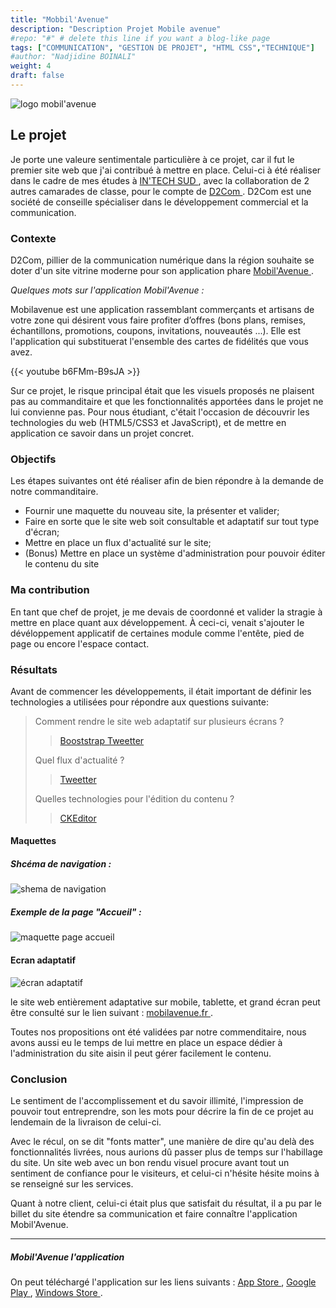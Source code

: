```yaml
---
title: "Mobbil'Avenue"
description: "Description Projet Mobile avenue"
#repo: "#" # delete this line if you want a blog-like page
tags: ["COMMUNICATION", "GESTION DE PROJET", "HTML CSS","TECHNIQUE"]
#author: "Nadjidine BOINALI"
weight: 4
draft: false
---
```



![logo mobil'avenue](../../images/project/mobilavenue/mobilavenue.png)


## Le projet
Je porte une valeure sentimentale particulière à ce projet, car il fut le premier site web que j'ai contribué à mettre en place.
Celui-ci à été réaliser dans le cadre de mes études à <a href="https://www.intechinfo.fr/" target="_blank"> IN'TECH SUD </a>, avec la collaboration de 2 autres camarades de classe, pour le compte de <a href="https://d2com.fr/" target="_blank"> D2Com </a>.
D2Com est une société de conseille spécialiser dans le développement commercial et la communication.


### Contexte
D2Com, pillier de la communication numérique dans la région souhaite se doter d'un site vitrine moderne pour son application phare <a href="#mobilavenue-lapplication" > Mobil'Avenue </a>.

<i>Quelques mots sur l'application Mobil'Avenue :</i>

Mobilavenue est une application rassemblant commerçants et artisans de votre zone qui désirent vous faire profiter d’offres (bons plans, remises, échantillons, promotions, coupons, invitations, nouveautés ...). Elle est l'application qui substituerat l'ensemble des cartes de fidélités que vous avez.
 

{{< youtube b6FMm-B9sJA >}}

Sur ce projet, le risque principal était que les visuels proposés ne plaisent pas au commanditaire et que les fonctionnalités apportées dans le projet ne lui convienne pas.
Pour nous étudiant, c'était l'occasion de découvrir les technologies du web (HTML5/CSS3 et JavaScript), et de mettre en application ce savoir dans un projet concret.

### Objectifs

Les étapes suivantes ont été réaliser afin de bien répondre à la demande de notre commanditaire.

- Fournir une maquette du nouveau site, la présenter et valider;
- Faire en sorte que le site web soit consultable et adaptatif sur tout type d'écran;
- Mettre en place un flux d'actualité sur le site;
- (Bonus) Mettre en place un système d'administration pour pouvoir éditer le contenu du site


### Ma contribution

En tant que chef de projet, je me devais de coordonné et valider la stragie à mettre en place quant aux développement. À ceci-ci,
venait s'ajouter le dévéloppement applicatif de certaines module comme l'entête, pied de page ou encore l'espace contact.

### Résultats
Avant de commencer les développements, il était important de définir les technologies a utilisées pour répondre aux questions suivante:

> Comment rendre le site web adaptatif sur plusieurs écrans  ? 
>> <a href="https://getbootstrap.com/" target="_blank"> Booststrap Tweetter </a>
>
> Quel flux d'actualité  ? 
>> <a href="https://tweeter.com/" target="_blank"> Tweetter </a>
>
> Quelles technologies pour l'édition du contenu  ? 
>> <a href="https://ckeditor.com/" target="_blank"> CKEditor </a>

#### Maquettes

##### Shcéma de navigation :

![shema de navigation](../../images/project/mobilavenue/shemanavigation.PNG)

##### Exemple de la page "Accueil" :
![maquette page accueil](../../images/project/mobilavenue/maquette-page-accueil.PNG)

#### Ecran adaptatif
![écran adaptatif](../../images/project/mobilavenue/Responsive-web-design-devices.png)

le site web entièrement adaptative sur mobile, tablette, et grand écran peut être consulté sur le lien suivant : <a href="http://www.mobilavenue.fr/" target="_blank"> mobilavenue.fr </a>.

Toutes nos propositions ont été validées par notre commenditaire, nous avons aussi eu le temps de lui mettre en place un espace dédier à l'administration du site aisin il peut gérer facilement le contenu.


### Conclusion

Le sentiment de l'accomplissement et du savoir illimité, l'impression de pouvoir tout entreprendre, son les mots pour décrire la fin de ce projet au lendemain de la livraison de celui-ci.

Avec le récul, on se dit "fonts matter", une manière de dire qu'au delà des fonctionnalités livrées, nous aurions dû passer plus de temps sur l'habillage du site. Un site web avec un bon rendu visuel procure avant tout un sentiment de confiance pour le visiteurs, et celui-ci n'hésite hésite moins à se renseigné sur les services.

Quant à notre client, celui-ci était plus que satisfait du résultat, il a pu par le billet du site étendre sa communication et faire connaître l'application Mobil'Avenue.

<hr>

##### Mobil'Avenue l'application
On peut téléchargé l'application sur les liens suivants : <a href="https://geo.itunes.apple.com/fr/app/mobil-avenue/id554578126?mt=8" target="_blank"> App Store </a>, <a href="https://play.google.com/store/apps/details?id=co.speasy.wb.mobilavenue.android.app&hl=fr" target="_blank"> Google Play </a>, <a href="https://www.microsoft.com/fr-fr/store/apps/marmande-avenue/9wzdncrd2fc6" target="_blank">Windows Store </a>.




      